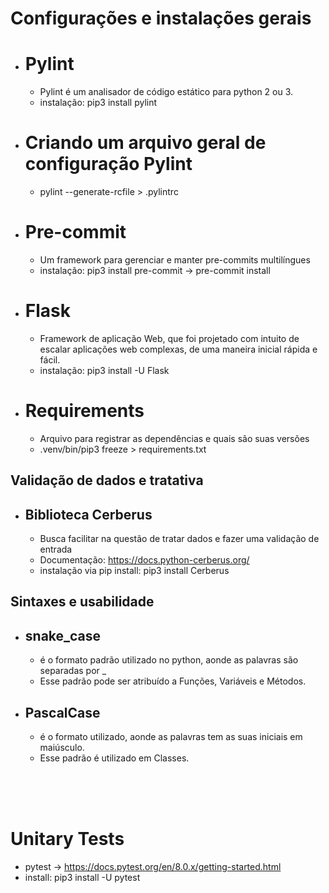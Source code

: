 # Configurações e instalações gerais

 - # Pylint
    - Pylint é um analisador de código estático para python 2 ou 3.
    - instalação: pip3 install pylint

- # Criando um arquivo geral de configuração Pylint
    - pylint --generate-rcfile > .pylintrc

- # Pre-commit
    - Um framework para gerenciar e manter pre-commits multilíngues
    - instalação: pip3 install pre-commit -> pre-commit install

- # Flask
    - Framework de aplicação Web, que foi projetado com intuito de escalar aplicações web complexas, de uma maneira inicial rápida e fácil.
    - instalação: pip3 install -U Flask

- # Requirements
    - Arquivo para registrar as dependências e quais são suas versões
    - .venv/bin/pip3 freeze > requirements.txt
  
## Validação de dados e tratativa
- ## Biblioteca Cerberus
    - Busca facilitar na questão de tratar dados e fazer uma validação de entrada
    - Documentação: https://docs.python-cerberus.org/
    - instalação via pip install: pip3 install Cerberus

## Sintaxes e usabilidade
- ## snake_case
    - é o formato padrão utilizado no python, aonde as palavras são separadas por _
    - Esse padrão pode ser atribuído a Funções, Variáveis e Métodos.

- ## PascalCase
    - é o formato utilizado, aonde as palavras tem as suas iniciais em maiúsculo.
    - Esse padrão é utilizado em Classes.

<br />
<br />
<br />

# Unitary Tests
- pytest -> https://docs.pytest.org/en/8.0.x/getting-started.html
- install: pip3 install -U pytest